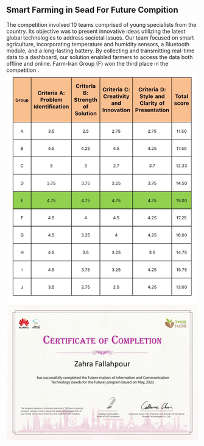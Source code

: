 ## Smart Farming in Sead For Future Compition

The competition involved 10 teams comprised of young specialists from the country. Its objective was to present innovative ideas utilizing the latest global technologies to address societal issues. Our team focused on smart agriculture, incorporating temperature and humidity sensors, a Bluetooth module, and a long-lasting battery. By collecting and transmitting real-time data to a dashboard, our solution enabled farmers to access the data both offline and online.
Farm-Iran Group (F)  won the third place in the competition .
![Ranking](./Rank.jpg)
![Certificate](./cf0e03ebb4724957b1fd101478feb7_certificates_PG4ZX.png)
